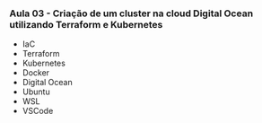 ### Aula 03 - Criação de um cluster na cloud Digital Ocean utilizando Terraform e Kubernetes

- IaC
- Terraform
- Kubernetes
- Docker
- Digital Ocean
- Ubuntu
- WSL
- VSCode

